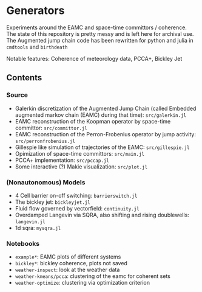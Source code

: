 # Generators

Experiments around the EAMC and space-time committors / coherence.
The state of this repository is pretty messy and is left here for archival use.
The Augmented jump chain code has been rewritten for python and julia in `cmdtools` and `birthdeath`

Notable features: Coherence of meteorology data, PCCA+, Bickley Jet

## Contents

### Source
- Galerkin discretization of the Augmented Jump Chain (called Embedded augmented markov chain (EAMC) during that time): `src/galerkin.jl`
- EAMC reconstruction of the Koopman operator by space-time committor: `src/committor.jl`
- EAMC reconstruction of the Perron-Frobenius operator by jump activity: `src/perronfrobenius.jl`
- Gillespie like simulation of trajectories of the EAMC: `src/gillespie.jl`
- Opimization of space-time committors: `src/main.jl`
- PCCA+ implementation: `src/pccap.jl`
- Some interactive (?) Makie visualization: `src/plot.jl`

### (Nonautonomous) Models
- 4 Cell barrier on-off switching: `barrierswitch.jl`
- The bickley jet: `bickleyjet.jl`
- Fluid flow governed by vectorfield: `continuity.jl`
- Overdamped Langevin via SQRA, also shifting and rising doublewells: `langevin.jl`
- 1d sqra: `mysqra.jl`

### Notebooks
- `example*`: EAMC plots of different systems
- `bickley*`: bickley coherence, plots not saved
- `weather-inspect`: look at the weather data
- `weather-kmeans/pcca`: clustering of the eamc for coherent sets
- `weather-optimize`: clustering via optimization criterion
